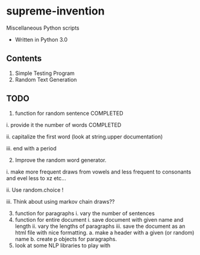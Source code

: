 # supreme-invention
Miscellaneous Python scripts

* Written in Python 3.0

## Contents
1. Simple Testing Program
2. Random Text Generation

## TODO
1. function for random sentence COMPLETED
   
  i. provide it the number of words COMPLETED

  ii. capitalize the first word (look at string.upper documentation)

  iii. end with a period

2. Improve the random word generator.
   
  i. make more frequent draws from vowels and less frequent to consonants and evel less to xz etc...

  ii. Use random.choice !

  iii. Think about using markov chain draws??
  
3. function for paragraphs
  i. vary the number of sentences
4. function for entire document
  i. save document with given name and length
  ii. vary the lengths of paragraphs
  iii. save the document as an html file with nice formatting.
    a. make a header with a given (or random) name
    b. create p objects for paragraphs.
5. look at some NLP libraries to play with
